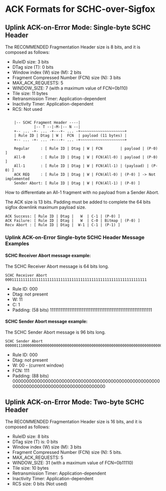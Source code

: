 # ACK Formats for SCHC-over-Sigfox

## Uplink ACK-on-Error Mode: Single-byte SCHC Header

The RECOMMENDED Fragmentation Header size is 8 bits, and it is composed as follows:
* RuleID size: 3 bits
* DTag size (T): 0 bits
* Window index (W) size (M): 2 bits
* Fragment Compressed Number (FCN) size (N): 3 bits
* MAX_ACK_REQUESTS: 5
* WINDOW_SIZE: 7 (with a maximum value of FCN=0b110)
* Tile size: 11 bytes
* Retransmission Timer: Application-dependent
* Inactivity Timer: Application-dependent
* RCS: Not used

```text
    
    |-- SCHC Fragment Header ----|
             |-- T --|-M-|-- N --|
    +-- ... -+- ... -+---+- ... -+~~~~~~~~~~~~~~~~~~~~+
    | Rule ID | Dtag | W |  FCN  | payload (11 bytes) |
    +-- ... -+- ... -+---+- ... -+~~~~~~~~~~~~~~~~~~~~+

```
```text
    Regular     : [ Rule ID | Dtag | W | FCN        | payload | (P-0) ]
    All-0       : [ Rule ID | Dtag | W | FCN(All-0) | payload | (P-0) ]
    All-1       : [ Rule ID | Dtag | W | FCN(All-1) | (payload) | (P-0) ]
    ACK REQ     : [ Rule ID | Dtag | W | FCN(All-0) | (P-0) ] -> Not implemented
    Sender Abort: [ Rule ID | Dtag | W | FCN(All-1) | (P-0) ]
```
How to differentiate an All-1 fragment with no payload from a Sender Abort.

The ACK size is 13 bits. Padding must be added to complete the 64 bits sigfox downlink maximum payload size.

```text
ACK Success: [ Rule ID | Dtag |   W  | C-1 | (P-0) ]
ACK Failure: [ Rule ID | Dtag |   W  | C-0 | Bitmap | (P-0) ]
Recv Abort : [ Rule ID | Dtag |  W-1 | C-1 | (P-1) ]
```
### Uplink ACK-on-Error Single-byte SCHC Header Message Examples
#### SCHC Receiver Abort message example:

The SCHC Receiver Abort message is 64 bits long.

```text
SCHC Receiver Abort
0001111111111111111111111111111111111111111111111111111111111111
```

* Rule ID: 000
* Dtag: not present
* W: 11
* C: 1 
* Padding: (58 bits) 1111111111111111111111111111111111111111111111111111111111

#### SCHC Sender Abort message example:

The SCHC Sender Abort message is 96 bits long.

```text
SCHC Sender Abort
000001110000000000000000000000000000000000000000000000000000000000000000000000000000000000000000
```

* Rule ID: 000
* Dtag: not present
* W: 00 - (current window)
* FCN: 111 
* Padding: (88 bits) 0000000000000000000000000000000000000000000000000000000000000000000000000000000000000000



## Uplink ACK-on-Error Mode: Two-byte SCHC Header

The RECOMMENDED Fragmentation Header size is 16 bits, and it is composed as follows:
* RuleID size: 8 bits
* DTag size (T) is: 0 bits
* Window index (W) size (M): 3 bits
* Fragment Compressed Number (FCN) size (N): 5 bits.
* MAX_ACK_REQUESTS: 5
* WINDOW_SIZE: 31 (with a maximum value of FCN=0b11110)
* Tile size: 10 bytes
* Retransmission Timer: Application-dependent
* Inactivity Timer: Application-dependent
* RCS size: 0 bits (Not used)